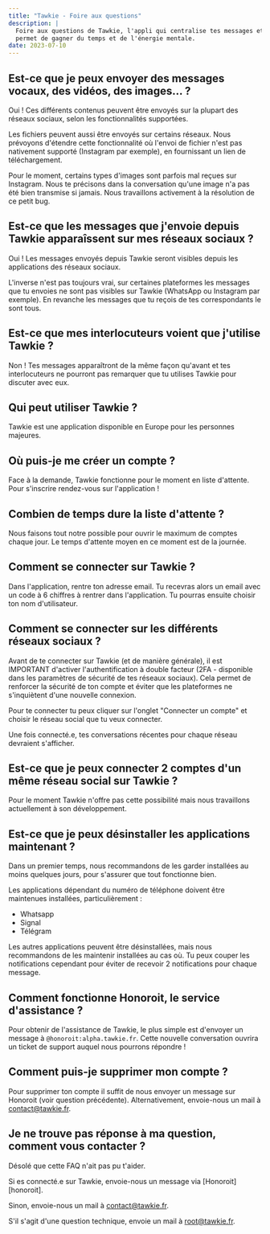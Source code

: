 ```yaml
---
title: "Tawkie - Foire aux questions"
description: |
  Foire aux questions de Tawkie, l'appli qui centralise tes messages et te
  permet de gagner du temps et de l'énergie mentale.
date: 2023-07-10
---
```


## Est-ce que je peux envoyer des messages vocaux, des vidéos, des images... ?

Oui ! Ces différents contenus peuvent être envoyés sur la plupart des réseaux
sociaux, selon les fonctionnalités supportées.

Les fichiers peuvent aussi être envoyés sur certains réseaux. Nous prévoyons
d'étendre cette fonctionnalité où l'envoi de fichier n'est pas nativement
supporté (Instagram par exemple), en fournissant un lien de téléchargement.

Pour le moment, certains types d'images sont parfois mal reçues sur Instagram. Nous te précisons dans la conversation qu'une image n'a pas été bien transmise si jamais. Nous travaillons activement à la résolution de ce petit bug.

## Est-ce que les messages que j'envoie depuis Tawkie apparaîssent sur mes réseaux sociaux ?

Oui ! Les messages envoyés depuis Tawkie seront visibles depuis les applications des réseaux sociaux.

L'inverse n'est pas toujours vrai, sur certaines plateformes les messages que tu envoies ne sont pas visibles sur Tawkie (WhatsApp ou Instagram par exemple). En revanche les messages que tu reçois de tes correspondants le sont tous.

## Est-ce que mes interlocuteurs voient que j'utilise Tawkie ?

Non ! Tes messages apparaîtront de la même façon qu'avant et tes interlocuteurs ne pourront pas remarquer que tu utilises Tawkie pour discuter avec eux.

## Qui peut utiliser Tawkie ?

Tawkie est une application disponible en Europe pour les personnes majeures.

## Où puis-je me créer un compte ?

Face à la demande, Tawkie fonctionne pour le moment en liste d'attente. Pour s'inscrire rendez-vous sur l'application !

## Combien de temps dure la liste d'attente ?

Nous faisons tout notre possible pour ouvrir le maximum de comptes chaque jour. Le temps d'attente moyen en ce moment est de la journée.

## Comment se connecter sur Tawkie ?

Dans l'application, rentre ton adresse email. Tu recevras alors un email avec un code à 6 chiffres à rentrer dans l'application. Tu pourras ensuite choisir ton nom d'utilisateur.

## Comment se connecter sur les différents réseaux sociaux ?

Avant de te connecter sur Tawkie (et de manière générale), il est IMPORTANT d'activer l'authentification à double facteur (2FA - disponible dans les paramètres de sécurité de tes réseaux sociaux). Cela permet de renforcer la sécurité de ton compte et éviter que les plateformes ne s'inquiètent d'une nouvelle connexion.

Pour te connecter tu peux cliquer sur l'onglet "Connecter un compte" et choisir le réseau social que tu veux connecter.

Une fois connecté.e, tes conversations récentes pour chaque réseau devraient s'afficher.

## Est-ce que je peux connecter 2 comptes d'un même réseau social sur Tawkie ?

Pour le moment Tawkie n'offre pas cette possibilité mais nous travaillons actuellement à son développement.

## Est-ce que je peux désinstaller les applications maintenant ?

Dans un premier temps, nous recommandons de les garder installées au moins quelques jours, pour s'assurer que tout fonctionne bien.

Les applications dépendant du numéro de téléphone doivent être maintenues
installées, particulièrement :

- Whatsapp
- Signal
- Télégram

Les autres applications peuvent être désinstallées, mais nous recommandons de les maintenir installées au cas où. Tu peux couper les notifications cependant pour éviter de recevoir 2 notifications pour chaque message.

## Comment fonctionne Honoroit, le service d'assistance ?

Pour obtenir de l'assistance de Tawkie, le plus simple est d'envoyer un message à `@honoroit:alpha.tawkie.fr`. Cette nouvelle conversation ouvrira un ticket de support auquel nous pourrons répondre !

## Comment puis-je supprimer mon compte ?

Pour supprimer ton compte il suffit de nous envoyer un message sur Honoroit (voir question précédente). Alternativement, envoie-nous un mail à [contact@tawkie.fr](mailto:contact@tawkie.fr).

## Je ne trouve pas réponse à ma question, comment vous contacter ?

Désolé que cette FAQ n'ait pas pu t'aider.

Si es connecté.e sur Tawkie, envoie-nous un message via
[Honoroit][honoroit].

Sinon, envoie-nous un mail à [contact@tawkie.fr](mailto:contact@tawkie.fr).

S'il s'agit d'une question technique, envoie un mail à [root@tawkie.fr](mailto:root@tawkie.fr).
